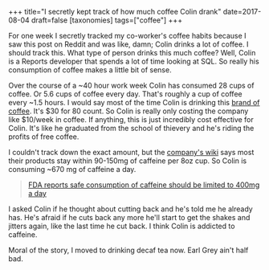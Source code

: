 +++
title="I secretly kept track of how much coffee Colin drank"
date=2017-08-04
draft=false
[taxonomies]
tags=["coffee"]
+++

For one week I secretly tracked my co-worker's coffee habits because I saw this post on Reddit and was like, damn; Colin drinks a lot of coffee. I should track this. What type of person drinks this much coffee? Well, Colin is a Reports developer that spends a lot of time looking at SQL. So really his consumption of coffee makes a little bit of sense.  

Over the course of a ~40 hour work week Colin has consumed 28 cups of coffee. Or 5.6 cups of coffee every day. That's roughly a cup of coffee every ~1.5 hours. I would say most of the time Colin is drinking this [brand of coffee](https://www.amazon.com/San-Francisco-Bay-Coffee-Compatible/dp/B007Y59HVM?th=1). It's $30 for 80 count. So Colin is really only costing the company like $10/week in coffee. If anything, this is just incredibly cost effective for Colin. It's like he graduated from the school of thievery and he's riding the profits of free coffee. 

I couldn't track down the exact amount, but the [company's wiki](https://sfbaycoffee.com/pages/nutrition-information#:~:text=How%20much%20caffeine%20is%20in,90%2D150%20mg%20of%20caffeine.) says most their products stay within 90-150mg of caffeine per 8oz cup. So Colin is consuming ~670 mg of caffeine a day. 

>[FDA reports safe consumption of caffeine should be limited to 400mg a day](https://www.fda.gov/consumers/consumer-updates/spilling-beans-how-much-caffeine-too-much)

I asked Colin if he thought about cutting back and he's told me he already has. He's afraid if he cuts back any more he'll start to get the shakes and jitters again, like the last time he cut back. I think Colin is addicted to caffeine. 

Moral of the story, I moved to drinking decaf tea now. Earl Grey ain't half bad. 